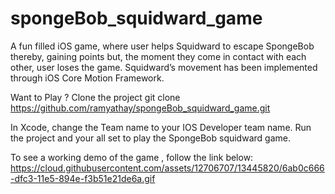 # spongeBob_squidward_game
A fun filled iOS game, where user helps Squidward to escape SpongeBob thereby, gaining points but, the moment they come in contact with each other, user loses the game.
Squidward’s movement has been implemented through iOS Core Motion Framework.

Want to Play ?
Clone the project
git clone https://github.com/ramyathay/spongeBob_squidward_game.git

In Xcode, change the Team name to your IOS Developer team name. Run the project and your all set to play the SpongeBob squidward game.

To see a working demo of the game , follow the link below:
https://cloud.githubusercontent.com/assets/12706707/13445820/6ab0c666-dfc3-11e5-894e-f3b51e21de6a.gif
